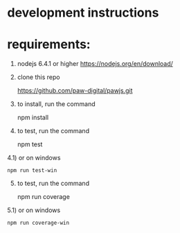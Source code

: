 # development instructions

# requirements:

1. nodejs 6.4.1 or higher <https://nodejs.org/en/download/>
2. clone this repo

   https://github.com/paw-digital/pawjs.git

3. to install, run the command

   npm install

4. to test, run the command

   npm test

4.1) or on windows

    npm run test-win

5. to test, run the command

   npm run coverage

5.1) or on windows

    npm run coverage-win
